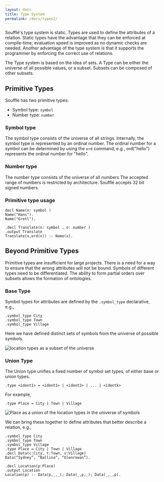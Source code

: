 ```yaml
---
layout: docs
title: Type System
permalink: /docs/types2/
---
```

Soufflé's type system is static.
Types are used to define the attributes of a relation.
Static types have the advantage that they can be enforced at compile-time; evaluation speed is improved as no dynamic checks are needed.
Another advantage of the type system is that it supports the programmer by enforcing the correct use of relations.

The Type system is based on the idea of sets.
A Type can be either the universe of all possible values, or a subset.
Subsets can be composed of other subsets.

## Primitive Types
Soufflé has two primitive types:
* Symbol type: `symbol`
* Number type: `number`

### Symbol type
The symbol type consists of the universe of all strings.
Internally, the symbol type is represented by an ordinal number.
The ordinal number for a symbol can be determined by using the `ord` command, e.g., ord("hello") represents the ordinal number for "hello".

### Number type
The number type consists of the universe of all numbers
The accepted range of numbers is restricted by architecture.
Soufflé accepts 32 bit signed numbers.

### Primitive type usage
```
decl Name(n: symbol ) 
Name("Hans").
Name("Gretl").

.decl Translate(n: symbol , o: number )
.output Translate
Translate(x,ord(x)) :- Name(x).
```
## Beyond Primitive Types
Primitive types are insufficient for large projects.
There is a need for a way to ensure that the wrong attributes will not be bound.
Symbols of different types need to be differentiated.
The ability to form partial orders over subsets allows the formation of ontologies.

### Base Type
Symbol types for attributes are defined by the `.symbol_type` declarative, e.g.,
```
.symbol_type City
.symbol_type Town
.symbol_type Village
```
Here we have defined distinct sets of symbols from the universe of possible symbols.

![location types as a subset of the universe](https://souffle-lang.org/img/universe_symbol_base.svg)
### Union Type
The Union type unifies a fixed number of symbol set types, of either base or union types.
```
.type <ident1> = <ident1> | <ident2> | ... | <identk>
```
For example,
```
.type Place = City | Town | Village
```
![Place as a union of the location types in the universe of symbols](https://souffle-lang.org/img/universe_symbol_place.svg)

We can bring these together to define attributes that better describe a relation, e.g.,
```
.symbol_type City
.symbol_type Town
.symbol_type Village
.type Place = City | Town | Village
.decl Data(c:City, t:Town, v:Village) 
Data(“Sydney”, ”Ballina”, “Glenrowan”).

.decl Location(p:Place)
.output Location
Location(p) :- Data(p,_,_); Data(_,p,_); Data(_,_,p).
```
